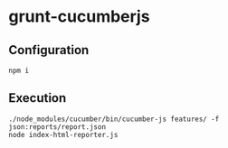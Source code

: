 # grunt-cucumberjs

## Configuration
```
npm i
```

## Execution
```
./node_modules/cucumber/bin/cucumber-js features/ -f json:reports/report.json
node index-html-reporter.js
```